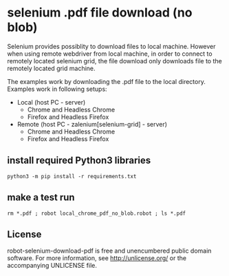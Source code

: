 # selenium .pdf file download (no blob)
Selenium provides possiblity to download files to local machine. However when using remote webdriver from local machine, in order to connect to remotely located selenium grid, the file download only downloads file to the remotely located grid machine. 

The examples work by downloading the .pdf file to the local directory.
Examples work in following setups:
  - Local (host PC - server)
    - Chrome and Headless Chrome
    - Firefox and Headless Firefox
  - Remote (host PC - zalenium[selenium-grid] - server)
    - Chrome and Headless Chrome
    - Firefox and Headless Firefox

## install required Python3 libraries
```
python3 -m pip install -r requirements.txt
```

## make a test run
```
rm *.pdf ; robot local_chrome_pdf_no_blob.robot ; ls *.pdf
```


License
-------

robot-selenium-download-pdf is free and unencumbered public domain software. For more
information, see <http://unlicense.org/> or the accompanying UNLICENSE file.
